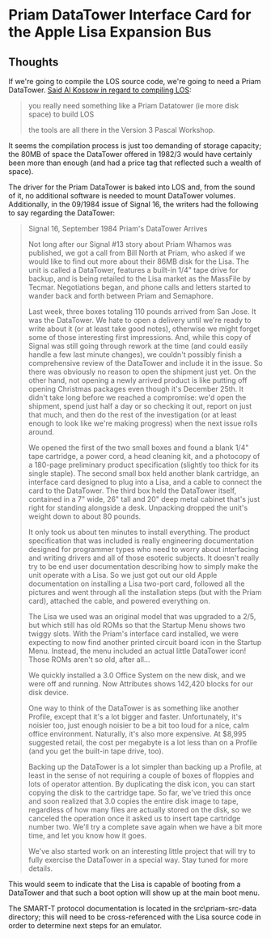 # Priam DataTower Interface Card for the Apple Lisa Expansion Bus
 
## Thoughts

If we're going to compile the LOS source code, we're going to need a Priam DataTower. [Said Al Kossow in regard to compiling LOS](https://forum.vcfed.org/index.php?threads/wtb-working-apple-lisa.1246678/page-2):

>you really need something like a Priam Datatower (ie more disk space) to build LOS
>
>the tools are all there in the Version 3 Pascal Workshop.

It seems the compilation process is just too demanding of storage capacity; the 80MB of space the DataTower offered in 1982/3 would have certainly been more than enough (and had a price tag that reflected such a wealth of space).

The driver for the Priam DataTower is baked into LOS and, from the sound of it, no additional software is needed to mount DataTower volumes. Additionally, in the 09/1984 issue of Signal 16, the writers had the following to say regarding the DataTower:

>Signal 16, September 1984
>Priam's DataTower Arrives
>
>Not long after our Signal #13 story about Priam Whamos was published, we got a call from Bill North at Priam, who asked if we would like to find out more about their 86MB disk for the Lisa. The unit is called a DataTower, features a built-in 1/4" tape drive for backup, and is being retailed to the Lisa market as the MassFile by Tecmar. Negotiations began, and phone calls and letters started to wander back and forth between Priam and Semaphore.
>
>Last week, three boxes totaling 110 pounds arrived from San Jose. It was the DataTower. We hate to open a delivery until we're ready to write about it (or at least take good notes), otherwise we might forget some of those interesting first impressions. And, while this copy of Signal was still going through rework at the time (and could easily handle a few last minute changes), we couldn't possibly finish a comprehensive review of the DataTower and include it in the issue. So there was obviously no reason to open the shipment just yet. On the other hand, not opening a newly arrived product is like putting off opening Christmas packages even though it's December 25th. It didn't take long before we reached a compromise: we'd open the shipment, spend just half a day or so checking it out, report on just that much, and then do the rest of the investigation (or at least enough to look like we're making progress) when the next issue rolls around.
>
>We opened the first of the two small boxes and found a blank 1/4" tape cartridge, a power cord, a head cleaning kit, and a photocopy of a 180-page preliminary product specification (slightly too thick for its single staple). The second small box held another blank cartridge, an interface card designed to plug into a Lisa, and a cable to connect the card to the DataTower. The third box held the DataTower itself, contained in a 7" wide, 26" tall and 20" deep metal cabinet that's just right for standing alongside a desk. Unpacking dropped the unit's weight down to about 80 pounds.
>
>It only took us about ten minutes to install everything. The product specification that was included is really engineering documentation designed for programmer types who need to worry about interfacing and writing drivers and all of those esoteric subjects. It doesn't really try to be end user documentation describing how to simply make the unit operate with a Lisa. So we just got out our old Apple documentation on installing a Lisa two-port card, followed all the pictures and went through all the installation steps (but with the Priam card), attached the cable, and powered everything on.
>
>The Lisa we used was an original model that was upgraded to a 2/5, but which still has old ROMs so that the Startup Menu shows two twiggy slots. With the Priam's interface card installed, we were expecting to now find another printed circuit board icon in the Startup Menu. Instead, the menu included an actual little DataTower icon! Those ROMs aren't so old, after all...
>
>We quickly installed a 3.0 Office System on the new disk, and we were off and running. Now Attributes shows 142,420 blocks for our disk device.
>
>One way to think of the DataTower is as something like another Profile, except that it's a lot bigger and faster. Unfortunately, it's noisier too, just enough noisier to be a bit too loud for a nice, calm office environment. Naturally, it's also more expensive. At $8,995 suggested retail, the cost per megabyte is a lot less than on a Profile (and you get the built-in tape drive, too).
>
>Backing up the DataTower is a lot simpler than backing up a Profile, at least in the sense of not requiring a couple of boxes of floppies and lots of operator attention. By duplicating the disk icon, you can start copying the disk to the cartridge tape. So far, we've tried this once and soon realized that 3.0 copies the entire disk image to tape, regardless of how many files are actually stored on the disk, so we canceled the operation once it asked us to insert tape cartridge number two. We'll try a complete save again when we have a bit more time, and let you know how it goes.
>
>We've also started work on an interesting little project that will try to fully exercise the DataTower in a special way. Stay tuned for more details.

This would seem to indicate that the Lisa is capable of booting from a DataTower and that such a boot option will show up at the main boot menu.

The SMART-T protocol documentation is located in the src\priam-src-data directory; this will need to be cross-referenced with the Lisa source code in order to determine next steps for an emulator.
